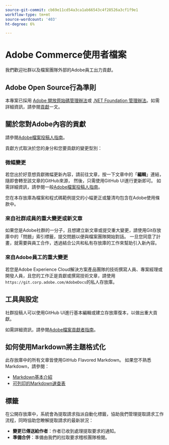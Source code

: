 ```yaml
---
source-git-commit: cb69e11cd54a3ca1ab66543c4f28526a3cf1f9e1
workflow-type: tm+mt
source-wordcount: '403'
ht-degree: 6%

---
```

# Adobe Commerce使用者檔案

我們歡迎社群以及檔案團隊外部的Adobe員工出力貢獻。

## Adobe Open Source行為準則

本專案已採用 [Adobe 開放原始碼管理辦法](code-of-conduct.md)或 [.NET Foundation 管理辦法](https://dotnetfoundation.org/code-of-conduct)。如需詳細資訊，請參閱[貢獻](contributing.md)一文。

## 關於您對Adobe內容的貢獻

請參閱[Adobe檔案投稿人指南](https://experienceleague.adobe.com/docs/contributor/contributor-guide/introduction.html)。

貢獻方式取決於您的身分和您要貢獻的變更型別：

### 微幅變更

若您出於好意想貢獻微幅更新內容，請前往文章，按一下文章中的「**編輯**」連結，隨即會轉至該文章的GitHub來源， 然後，只需使用GitHub UI進行更新即可。 如需詳細資訊，請參閱一般[Adobe檔案投稿人指南](https://experienceleague.adobe.com/docs/contributor/contributor-guide/introduction.html)。

您在本存放庫為檔案和程式碼範例提交的小幅更正或釐清均包含在Adobe使用條款中。

### 來自社群成員的重大變更或新文章

如果您是Adobe社群的一分子，且想建立新文章或提交重大變更，請使用Git存放庫中的「問題」索引標籤，提交問題以便與檔案團隊開始對話。 一旦您同意了計畫，就需要與員工合作，透過結合公共和私有存放庫的工作來幫助引入新內容。

<!--
If you submit a pull request with significant changes to documentation and code examples, you'll see a message in the pull request asking you to submit an online contribution license agreement (CLA). We need you to complete the online form before we can review your pull request.
-->

### 來自Adobe員工的重大變更

若您是Adobe Experience Cloud解決方案產品團隊的技術撰寫人員、專案經理或開發人員，且您的工作正是貢獻或撰寫技術文章，請使用`https://git.corp.adobe.com/AdobeDocs`的私人存放庫。

<!--Employees from other parts of the Adobe world should use the public repo for minor updates.-->

## 工具與設定

社群投稿人可以使用GitHub UI進行基本編輯或建立存放庫復本，以做出重大貢獻。

如需詳細資訊，請參閱[Adobe檔案貢獻者指南](https://experienceleague.adobe.com/docs/contributor/contributor-guide/introduction.html)。

## 如何使用Markdown將主題格式化

此存放庫中的所有文章皆使用GitHub Flavored Markdown。 如果您不熟悉Markdown，請參閱：

* [Markdown基本介紹](https://help.github.com/articles/getting-started-with-writing-and-formatting-on-github/)
* [可列印的Markdown速查表](https://guides.github.com/pdfs/markdown-cheatsheet-online.pdf)

## 標籤

在公開存放庫中，系統會為提取請求指派自動化標籤，協助我們管理提取請求工作流程，同時協助您瞭解提取請求的最新狀況：

* **變更已傳送給作者**：作者已收到處理提取要求的通知。
* **準備合併**：準備由我們的拉取要求稽核團隊檢閱。
